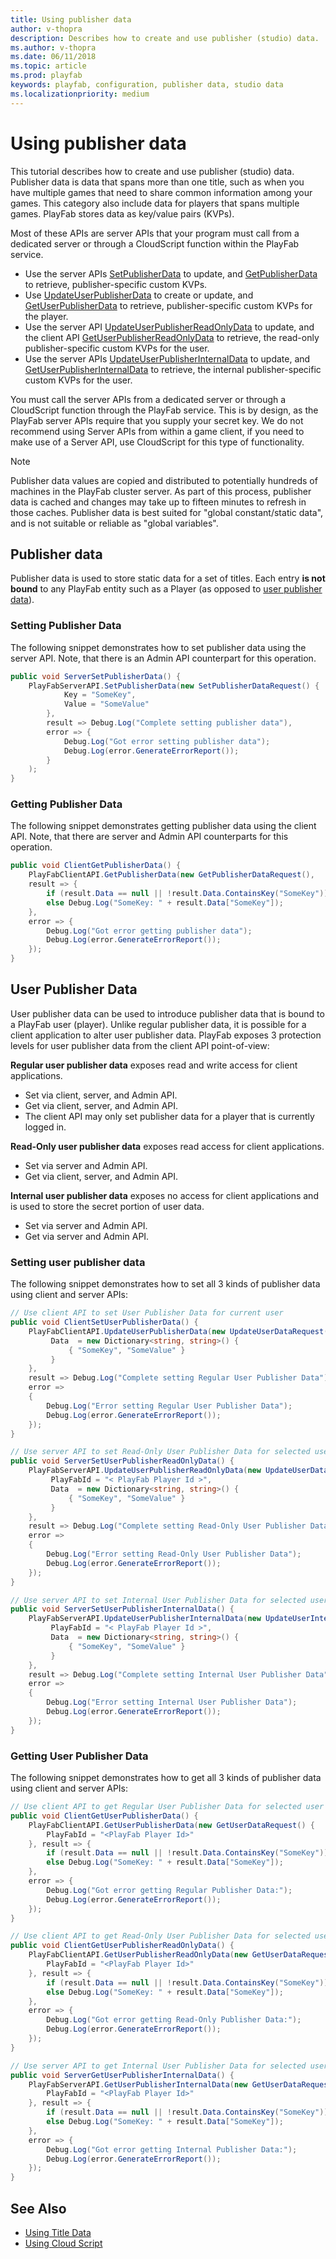```yaml
---
title: Using publisher data
author: v-thopra
description: Describes how to create and use publisher (studio) data.
ms.author: v-thopra
ms.date: 06/11/2018
ms.topic: article
ms.prod: playfab
keywords: playfab, configuration, publisher data, studio data
ms.localizationpriority: medium
---
```


# Using publisher data

This tutorial describes how to create and use publisher (studio) data. Publisher data is data that spans more than one title, such as when you have multiple games that need to share common information among your games. This category also include data for players that spans multiple games. PlayFab stores data as key/value pairs (KVPs).

Most of these APIs are server APIs that your program must call from a dedicated server or through a CloudScript function within the PlayFab service.

- Use the server APIs [SetPublisherData](xref:titleid.playfabapi.com.server.title-widedatamanagement.setpublisherdata) to update, and [GetPublisherData](xref:titleid.playfabapi.com.server.title-widedatamanagement.getpublisherdata) to retrieve, publisher-specific custom KVPs.
- Use [UpdateUserPublisherData](xref:titleid.playfabapi.com.client.playerdatamanagement.updateuserpublisherdata) to create or update, and [GetUserPublisherData](xref:titleid.playfabapi.com.client.playerdatamanagement.getuserpublisherdata) to retrieve, publisher-specific custom KVPs for the player.
- Use the server API [UpdateUserPublisherReadOnlyData](xref:titleid.playfabapi.com.server.playerdatamanagement.updateuserpublisherreadonlydata) to update, and the client API [GetUserPublisherReadOnlyData](xref:titleid.playfabapi.com.client.playerdatamanagement.getuserpublisherreadonlydata) to retrieve, the read-only publisher-specific custom KVPs for the user.
- Use the server APIs [UpdateUserPublisherInternalData](xref:titleid.playfabapi.com.server.playerdatamanagement.updateuserpublisherinternaldata) to update, and [GetUserPublisherInternalData](xref:titleid.playfabapi.com.server.playerdatamanagement.updateuserpublisherinternaldata) to retrieve, the internal publisher-specific custom KVPs for the user.

You must call the server APIs from a dedicated server or through a CloudScript function through the PlayFab service. This is by design, as the PlayFab server APIs require that you supply your secret key. We do not recommend using Server APIs from within a game client, if you need to make use of a Server API, use CloudScript for this type of functionality.

> [!NOTE]
> Publisher data values are copied and distributed to potentially hundreds of machines in the PlayFab cluster server. As part of this process, publisher data is cached and changes may take up to fifteen minutes to refresh in those caches. Publisher data is best suited for "global constant/static data", and is not suitable or reliable as "global variables".

## Publisher data

Publisher data is used to store static data for a set of titles. Each entry **is not bound** to any PlayFab entity such as a Player (as opposed to [user publisher data](#user-publisher-data)).

### Setting Publisher Data

The following snippet demonstrates how to set publisher data using the server API. Note, that there is an Admin API counterpart for this operation.

```csharp
public void ServerSetPublisherData() {
    PlayFabServerAPI.SetPublisherData(new SetPublisherDataRequest() {
            Key = "SomeKey",
            Value = "SomeValue"
        }, 
        result => Debug.Log("Complete setting publisher data"),
        error => {
            Debug.Log("Got error setting publisher data");
            Debug.Log(error.GenerateErrorReport());
        }
    );
}
```

### Getting Publisher Data

The following snippet demonstrates getting publisher data using the client API. Note, that there are server and Admin API counterparts for this operation.

```csharp
public void ClientGetPublisherData() {
    PlayFabClientAPI.GetPublisherData(new GetPublisherDataRequest(),
    result => {
        if (result.Data == null || !result.Data.ContainsKey("SomeKey")) Debug.Log("No SomeKey");
        else Debug.Log("SomeKey: " + result.Data["SomeKey"]);
    },
    error => {
        Debug.Log("Got error getting publisher data");
        Debug.Log(error.GenerateErrorReport());
    });
}
```

## User Publisher Data

User publisher data can be used to introduce publisher data that is bound to a PlayFab user (player). Unlike regular publisher data, it is possible for a client application to alter user publisher data. PlayFab exposes 3 protection levels for user publisher data from the client API point-of-view:

**Regular user publisher data** exposes read and write access for client applications.

- Set via client, server, and Admin API.
- Get via client, server, and Admin API.
- The client API may only set publisher data for a player that is currently logged in.

**Read-Only user publisher data** exposes read access for client applications.

- Set via server and Admin API.
- Get via client, server, and Admin API.

**Internal user publisher data** exposes no access for client applications and is used to store the secret portion of user data.

- Set via server and Admin API.
- Get via server and Admin API.

### Setting user publisher data

The following snippet demonstrates how to set all 3 kinds of publisher data using client and server APIs:

```csharp
// Use client API to set User Publisher Data for current user 
public void ClientSetUserPublisherData() {
    PlayFabClientAPI.UpdateUserPublisherData(new UpdateUserDataRequest() {
         Data  = new Dictionary<string, string>() {
             { "SomeKey", "SomeValue" }
         }
    }, 
    result => Debug.Log("Complete setting Regular User Publisher Data"), 
    error =>
    {
        Debug.Log("Error setting Regular User Publisher Data");
        Debug.Log(error.GenerateErrorReport());
    });
}

// Use server API to set Read-Only User Publisher Data for selected user 
public void ServerSetUserPublisherReadOnlyData() {
    PlayFabServerAPI.UpdateUserPublisherReadOnlyData(new UpdateUserDataRequest() {
         PlayFabId = "< PlayFab Player Id >",
         Data  = new Dictionary<string, string>() {
             { "SomeKey", "SomeValue" }
         }
    }, 
    result => Debug.Log("Complete setting Read-Only User Publisher Data"), 
    error =>
    {
        Debug.Log("Error setting Read-Only User Publisher Data");
        Debug.Log(error.GenerateErrorReport());
    });
}

// Use server API to set Internal User Publisher Data for selected user 
public void ServerSetUserPublisherInternalData() {
    PlayFabServerAPI.UpdateUserPublisherInternalData(new UpdateUserInternalDataRequest() {
         PlayFabId = "< PlayFab Player Id >",
         Data  = new Dictionary<string, string>() {
             { "SomeKey", "SomeValue" }
         }
    }, 
    result => Debug.Log("Complete setting Internal User Publisher Data"), 
    error =>
    {
        Debug.Log("Error setting Internal User Publisher Data");
        Debug.Log(error.GenerateErrorReport());
    });
}
```

### Getting User Publisher Data

The following snippet demonstrates how to get all 3 kinds of publisher data using client and server APIs:

```csharp
// Use client API to get Regular User Publisher Data for selected user 
public void ClientGetUserPublisherData() {
    PlayFabClientAPI.GetUserPublisherData(new GetUserDataRequest() {
        PlayFabId = "<PlayFab Player Id>"
    }, result => {
        if (result.Data == null || !result.Data.ContainsKey("SomeKey")) Debug.Log("No SomeKey");
        else Debug.Log("SomeKey: " + result.Data["SomeKey"]);
    },
    error => {
        Debug.Log("Got error getting Regular Publisher Data:");
        Debug.Log(error.GenerateErrorReport());
    });
}

// Use client API to get Read-Only User Publisher Data for selected user 
public void ClientGetUserPublisherReadOnlyData() {
    PlayFabClientAPI.GetUserPublisherReadOnlyData(new GetUserDataRequest() {
        PlayFabId = "<PlayFab Player Id>"
    }, result => {
        if (result.Data == null || !result.Data.ContainsKey("SomeKey")) Debug.Log("No SomeKey");
        else Debug.Log("SomeKey: " + result.Data["SomeKey"]);
    },
    error => {
        Debug.Log("Got error getting Read-Only Publisher Data:");
        Debug.Log(error.GenerateErrorReport());
    });
}

// Use server API to get Internal User Publisher Data for selected user 
public void ServerGetUserPublisherInternalData() {
    PlayFabServerAPI.GetUserPublisherInternalData(new GetUserDataRequest() {
        PlayFabId = "<PlayFab Player Id>"
    }, result => {
        if (result.Data == null || !result.Data.ContainsKey("SomeKey")) Debug.Log("No SomeKey");
        else Debug.Log("SomeKey: " + result.Data["SomeKey"]);
    },
    error => {
        Debug.Log("Got error getting Internal Publisher Data:");
        Debug.Log(error.GenerateErrorReport());
    });
}
```

## See Also

- [Using Title Data](using-title-data.md)
- [Using Cloud Script](../../automation/cloudscript/cloudscript-quickstart.md)
